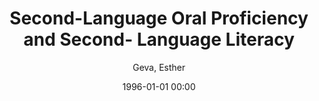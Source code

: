 ---
layout: post
title: Second-Language Oral Proficiency and Second- Language Literacy

date: 1996-01-01 00:00
author: Geva, Esther
year: 2016
---
